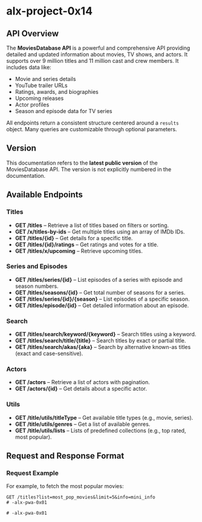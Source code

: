 # alx-project-0x14

## API Overview

The **MoviesDatabase API** is a powerful and comprehensive API providing detailed and updated information about movies, TV shows, and actors. It supports over 9 million titles and 11 million cast and crew members. It includes data like:

- Movie and series details
- YouTube trailer URLs
- Ratings, awards, and biographies
- Upcoming releases
- Actor profiles
- Season and episode data for TV series

All endpoints return a consistent structure centered around a `results` object. Many queries are customizable through optional parameters.

## Version

This documentation refers to the **latest public version** of the MoviesDatabase API. The version is not explicitly numbered in the documentation.

## Available Endpoints

### Titles

- **GET /titles** – Retrieve a list of titles based on filters or sorting.
- **GET /x/titles-by-ids** – Get multiple titles using an array of IMDb IDs.
- **GET /titles/{id}** – Get details for a specific title.
- **GET /titles/{id}/ratings** – Get ratings and votes for a title.
- **GET /titles/x/upcoming** – Retrieve upcoming titles.

### Series and Episodes

- **GET /titles/series/{id}** – List episodes of a series with episode and season numbers.
- **GET /titles/seasons/{id}** – Get total number of seasons for a series.
- **GET /titles/series/{id}/{season}** – List episodes of a specific season.
- **GET /titles/episode/{id}** – Get detailed information about an episode.

### Search

- **GET /titles/search/keyword/{keyword}** – Search titles using a keyword.
- **GET /titles/search/title/{title}** – Search titles by exact or partial title.
- **GET /titles/search/akas/{aka}** – Search by alternative known-as titles (exact and case-sensitive).

### Actors

- **GET /actors** – Retrieve a list of actors with pagination.
- **GET /actors/{id}** – Get details about a specific actor.

### Utils

- **GET /title/utils/titleType** – Get available title types (e.g., movie, series).
- **GET /title/utils/genres** – Get a list of available genres.
- **GET /title/utils/lists** – Lists of predefined collections (e.g., top rated, most popular).

## Request and Response Format

### Request Example

For example, to fetch the most popular movies:

```http
GET /titles?list=most_pop_movies&limit=5&info=mini_info
#   - a l x - p w a - 0 x 0 1  
 #   - a l x - p w a - 0 x 0 1  
 